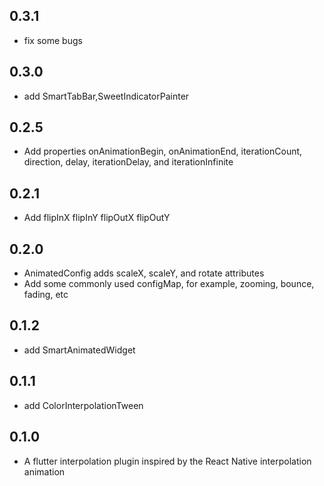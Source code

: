 ## 0.3.1
  * fix some bugs

## 0.3.0
  * add SmartTabBar,SweetIndicatorPainter

## 0.2.5
  * Add properties onAnimationBegin, onAnimationEnd, iterationCount, direction, delay, iterationDelay, and iterationInfinite

## 0.2.1
  * Add flipInX flipInY flipOutX flipOutY

## 0.2.0
  * AnimatedConfig adds scaleX, scaleY, and rotate attributes
  * Add some commonly used configMap, for example, zooming, bounce, fading, etc

## 0.1.2
  * add SmartAnimatedWidget

## 0.1.1
  * add ColorInterpolationTween

## 0.1.0
  * A flutter interpolation plugin inspired by the React Native interpolation animation
